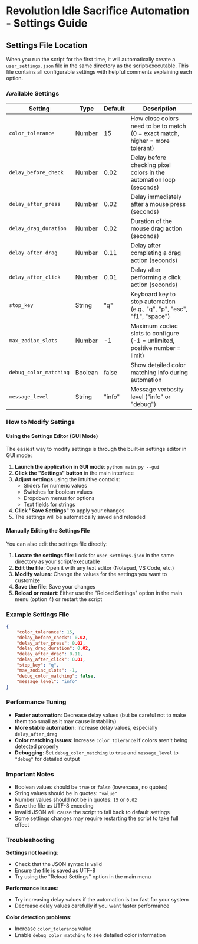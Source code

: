 # Revolution Idle Sacrifice Automation - Settings Guide

## Settings File Location

When you run the script for the first time, it will automatically create a `user_settings.json` file in the same directory as the script/executable. This file contains all configurable settings with helpful comments explaining each option.

### Available Settings

| Setting | Type | Default | Description |
|---------|------|---------|-------------|
| `color_tolerance` | Number | 15 | How close colors need to be to match (0 = exact match, higher = more tolerant) |
| `delay_before_check` | Number | 0.02 | Delay before checking pixel colors in the automation loop (seconds) |
| `delay_after_press` | Number | 0.02 | Delay immediately after a mouse press (seconds) |
| `delay_drag_duration` | Number | 0.02 | Duration of the mouse drag action (seconds) |
| `delay_after_drag` | Number | 0.11 | Delay after completing a drag action (seconds) |
| `delay_after_click` | Number | 0.01 | Delay after performing a click action (seconds) |
| `stop_key` | String | "q" | Keyboard key to stop automation (e.g., "q", "p", "esc", "f1", "space") |
| `max_zodiac_slots` | Number | -1 | Maximum zodiac slots to configure (-1 = unlimited, positive number = limit) |
| `debug_color_matching` | Boolean | false | Show detailed color matching info during automation |
| `message_level` | String | "info" | Message verbosity level ("info" or "debug") |

### How to Modify Settings

#### Using the Settings Editor (GUI Mode)

The easiest way to modify settings is through the built-in settings editor in GUI mode:

1. **Launch the application in GUI mode**: `python main.py --gui`
2. **Click the "Settings" button** in the main interface
3. **Adjust settings** using the intuitive controls:
   - Sliders for numeric values
   - Switches for boolean values
   - Dropdown menus for options
   - Text fields for strings
4. **Click "Save Settings"** to apply your changes
5. The settings will be automatically saved and reloaded

#### Manually Editing the Settings File

You can also edit the settings file directly:

1. **Locate the settings file**: Look for `user_settings.json` in the same directory as your script/executable
2. **Edit the file**: Open it with any text editor (Notepad, VS Code, etc.)
3. **Modify values**: Change the values for the settings you want to customize
4. **Save the file**: Save your changes
5. **Reload or restart**: Either use the "Reload Settings" option in the main menu (option 4) or restart the script

### Example Settings File

```json
{
    "color_tolerance": 15,
    "delay_before_check": 0.02,
    "delay_after_press": 0.02,
    "delay_drag_duration": 0.02,
    "delay_after_drag": 0.11,
    "delay_after_click": 0.01,
    "stop_key": "q",
    "max_zodiac_slots": -1,
    "debug_color_matching": false,
    "message_level": "info"
}
```

### Performance Tuning

- **Faster automation**: Decrease delay values (but be careful not to make them too small as it may cause instability)
- **More stable automation**: Increase delay values, especially `delay_after_drag`
- **Color matching issues**: Increase `color_tolerance` if colors aren't being detected properly
- **Debugging**: Set `debug_color_matching` to `true` and `message_level` to `"debug"` for detailed output

### Important Notes

- Boolean values should be `true` or `false` (lowercase, no quotes)
- String values should be in quotes: `"value"`
- Number values should not be in quotes: `15` or `0.02`
- Save the file as UTF-8 encoding
- Invalid JSON will cause the script to fall back to default settings
- Some settings changes may require restarting the script to take full effect

### Troubleshooting

**Settings not loading**:

- Check that the JSON syntax is valid
- Ensure the file is saved as UTF-8
- Try using the "Reload Settings" option in the main menu

**Performance issues**:

- Try increasing delay values if the automation is too fast for your system
- Decrease delay values carefully if you want faster performance

**Color detection problems**:

- Increase `color_tolerance` value
- Enable `debug_color_matching` to see detailed color information

